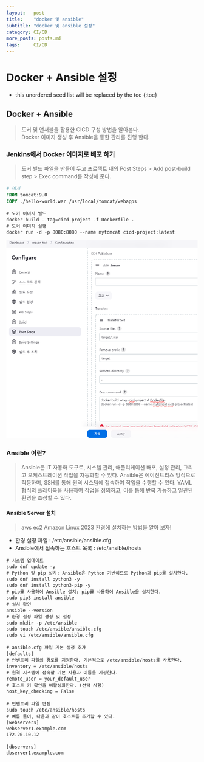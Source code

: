 ```yaml
---
layout:   post
title:    "docker 및 ansible"
subtitle: "docker 및 ansible 설정"
category: CI/CD
more_posts: posts.md
tags:     CI/CD
---
```

# Docker + Ansible 설정

<!--more-->
<!-- Table of contents -->
* this unordered seed list will be replaced by the toc
{:toc}

<!-- text -->

## Docker + Ansible
> 도커 및 앤서블을 활용한 CICD 구성 방법을 알아본다.  
> Docker 이미지 생성 후 Ansible을 통한 관리를 진행 한다.  

### Jenkins에서 Docker 이미지로 배포 하기
> 도커 빌드 파일을 만들어 두고 프로젝트 내의 Post Steps > Add post-build step > Exec command를 작성해 준다.

```Dockerfile
# 예시
FROM tomcat:9.0
COPY ./hello-world.war /usr/local/tomcat/webapps
```

```shell
# 도커 이미지 빌드
docker build --tag=cicd-project -f Dockerfile .
# 도커 이미지 실행
docker run -d -p 8080:8080 --name mytomcat cicd-project:latest
```

![img.png](img.png)

### Ansible 이란? 
> Ansible은 IT 자동화 도구로, 시스템 관리, 애플리케이션 배포, 설정 관리, 그리고 오케스트레이션 작업을 자동화할 수 있다. Ansible은 에이전트리스 방식으로 작동하며, SSH를 통해 원격 시스템에 접속하여 작업을 수행할 수 있다. YAML 형식의 플레이북을 사용하여 작업을 정의하고, 이를 통해 반복 가능하고 일관된 환경을 조성할 수 있다.

#### Ansible Server 설치
> aws ec2 Amazon Linux 2023 환경에 설치하는 방법을 알아 보자!

- 환경 설정 파일 : /etc/ansible/ansible.cfg
- Ansible에서 접속하는 호스트 목록 : /etc/ansible/hosts

```shell
# 시스템 업데이트
sudo dnf update -y
# Python 및 pip 설치: Ansible은 Python 기반이므로 Python과 pip를 설치한다.
sudo dnf install python3 -y
sudo dnf install python3-pip -y
# pip를 사용하여 Ansible 설치: pip를 사용하여 Ansible을 설치한다.
sudo pip3 install ansible
# 설치 확인
ansible --version
# 환경 설정 파일 생성 및 설정
sudo mkdir -p /etc/ansible
sudo touch /etc/ansible/ansible.cfg
sudo vi /etc/ansible/ansible.cfg

# ansible.cfg 파일 기본 설정 추가
[defaults]
# 인벤토리 파일의 경로를 지정한다. 기본적으로 /etc/ansible/hosts를 사용한다.
inventory = /etc/ansible/hosts
# 원격 시스템에 접속할 기본 사용자 이름을 지정한다.
remote_user = your_default_user
# 호스트 키 확인을 비활성화한다. (선택 사항)
host_key_checking = False

# 인벤토리 파일 편집
sudo touch /etc/ansible/hosts
# 예를 들어, 다음과 같이 호스트를 추가할 수 있다.
[webservers]
webserver1.example.com
172.20.10.12

[dbservers]
dbserver1.example.com

```
